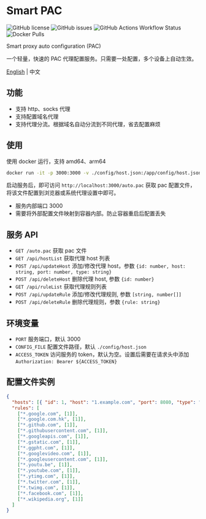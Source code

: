 # Smart PAC

![GitHub license](https://img.shields.io/github/license/haovei/smart-pac.svg)
![GitHub issues](https://img.shields.io/github/issues/haovei/smart-pac.svg)
![GitHub Actions Workflow Status](https://img.shields.io/github/actions/workflow/status/haovei/smart-pac/docker.yml)
![Docker Pulls](https://img.shields.io/docker/pulls/qutea/smart-pac)

Smart proxy auto configuration (PAC)

一个轻量，快速的 PAC 代理配置服务。只需要一处配置，多个设备上自动生效。

[English](README.md) | 中文

## 功能

- 支持 http、socks 代理
- 支持配置域名代理
- 支持代理分流。根据域名自动分流到不同代理，省去配置麻烦

## 使用

使用 docker 运行，支持 amd64、arm64

```bash
docker run -it -p 3000:3000 -v ./config/host.json:/app/config/host.json qutea/smart-pac
```

启动服务后，即可访问 `http://localhost:3000/auto.pac` 获取 pac 配置文件，将该文件配置到浏览器或系统代理设置中即可。

- 服务内部端口 3000
- 需要将外部配置文件映射到容器内部。防止容器重启后配置丢失

## 服务 API

- `GET /auto.pac` 获取 pac 文件
- `GET /api/hostList` 获取代理 host 列表
- `POST /api/updateHost` 添加/修改代理 host，参数 `{id: number, host: string, port: number, type: string}`
- `POST /api/deleteHost` 删除代理 host, 参数 `{id: number}`
- `GET /api/ruleList` 获取代理规则列表
- `POST /api/updateRule` 添加/修改代理规则, 参数 `[string, number[]]`
- `POST /api/deleteRule` 删除代理规则，参数 `{rule: string}`

## 环境变量

- `PORT` 服务端口，默认 3000
- `CONFIG_FILE` 配置文件路径，默认 `./config/host.json`
- `ACCESS_TOKEN` 访问服务的 token，默认为空。设置后需要在请求头中添加 `Authorization: Bearer ${ACCESS_TOKEN}`

## 配置文件实例

```json
{
  "hosts": [{ "id": 1, "host": "1.example.com", "port": 8080, "type": "HTTP" }],
  "rules": [
    ["*.google.com", [1]],
    ["*.google.com.hk", [1]],
    ["*.github.com", [1]],
    ["*.githubusercontent.com", [1]],
    ["*.googleapis.com", [1]],
    ["*.gstatic.com", [1]],
    ["*.ggpht.com", [1]],
    ["*.googlevideo.com", [1]],
    ["*.googleusercontent.com", [1]],
    ["*.youtu.be", [1]],
    ["*.youtube.com", [1]],
    ["*.ytimg.com", [1]],
    ["*.twitter.com", [1]],
    ["*.twimg.com", [1]],
    ["*.facebook.com", [1]],
    ["*.wikipedia.org", [1]]
  ]
}
```
